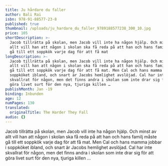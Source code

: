 ```yaml
---
title: Ju hårdare du faller
author: Bali Rai
isbn: 978-91-88577-23-8
published: true
thumbnail: /uploads/ju_hardare_du_faller_9789188577238_300_10.jpg
price: 105
shortDescription: >-
  Jacob tillrätta på skolan, men Jacob vill inte ha någon hjälp. Och minst av
  allt vill han att någon i skolan ska få reda på att han och hans familj måste
  gå till ett soppkök varje dag för att få mat
longDescription: >-
  Jacob tillrätta på skolan, men Jacob vill inte ha någon hjälp. Och minst av
  allt vill han att någon i skolan ska få reda på att han och hans familj måste
  gå till ett soppkök varje dag för att få mat. Men Cal och hans mamma jobbar i
  soppköket ibland, och snart är Jacobs hemlighet avslöjad. Cal har inte
  skvallrat för någon, men det finns andra i skolan som inte drar sig för att
  göra livet surt för den nya, tjuriga killen …
publishMonth: Jan -19
binding: Inbunden
age: 12
numPages: 130
translated:
  originalTitle: The Harder They Fall
audio: {}
---
```

Jacob tillrätta på skolan, men Jacob vill inte ha någon hjälp. Och minst av allt vill han att någon i skolan ska få reda på att han och hans familj måste gå till ett soppkök varje dag för att få mat. Men Cal och hans mamma jobbar i soppköket ibland, och snart är Jacobs hemlighet avslöjad. Cal har inte skvallrat för någon, men det finns andra i skolan som inte drar sig för att göra livet surt för den nya, tjuriga killen …
